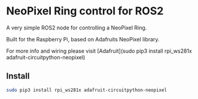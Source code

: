 # NeoPixel Ring control for ROS2

A very simple ROS2 node for controlling a NeoPixel Ring.

Built for the Raspberry Pi, based on Adafruits NeoPixel library.

For more info and wiring please visit [Adafruit](sudo pip3 install rpi_ws281x adafruit-circuitpython-neopixel)

## Install

```bash
sudo pip3 install rpi_ws281x adafruit-circuitpython-neopixel
```
